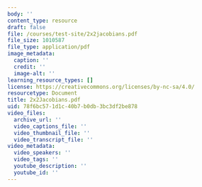 ```yaml
---
body: ''
content_type: resource
draft: false
file: /courses/test-site/2x2jacobians.pdf
file_size: 1010587
file_type: application/pdf
image_metadata:
  caption: ''
  credit: ''
  image-alt: ''
learning_resource_types: []
license: https://creativecommons.org/licenses/by-nc-sa/4.0/
resourcetype: Document
title: 2x2Jacobians.pdf
uid: 78f6bc57-1d1c-40b7-b0db-3bc3df2be878
video_files:
  archive_url: ''
  video_captions_file: ''
  video_thumbnail_file: ''
  video_transcript_file: ''
video_metadata:
  video_speakers: ''
  video_tags: ''
  youtube_description: ''
  youtube_id: ''
---
```

